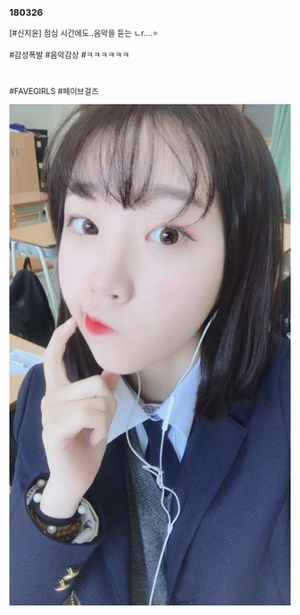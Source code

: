 ### 180326

\[#신지윤] 점심 시간에도..음악을 듣는 ㄴr....⭐

#감성폭발 #음악감상 #ㅋㅋㅋㅋㅋㅋ

<br>

#FAVEGIRLS #페이브걸즈

![](../Images/twitter_180326.jpg)